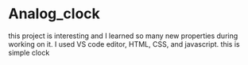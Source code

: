 # Analog_clock
this project is interesting and I learned so many new properties during working on it.
I used VS code editor, HTML, CSS, and javascript.
this is simple clock 
